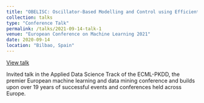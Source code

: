 ```yaml
---
title: "OBELISC: Oscillator-Based Modelling and Control using Efficient Neural Learning for Intelligent Road Traffic Signal Calculation"
collection: talks
type: "Conference Talk"
permalink: /talks/2021-09-14-talk-1
venue: "European Conference on Machine Learning 2021"
date: 2020-09-14
location: "Bilbao, Spain"
---
```


[View talk](https://slideslive.com/38963698)

Invited talk in the Applied Data Science Track of the ECML-PKDD, the premier European machine learning and data mining conference and builds upon over 19 years of successful events and conferences held across Europe.
